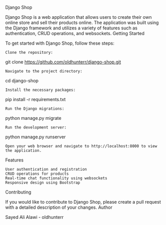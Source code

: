 Django Shop

Django Shop is a web application that allows users to create their own online store and sell their products online. The application was built using the Django framework and utilizes a variety of features such as authentication, CRUD operations, and websockets.
Getting Started

To get started with Django Shop, follow these steps:

    Clone the repository:

git clone https://github.com/oldhunterr/django-shop.git

    Navigate to the project directory:

cd django-shop

    Install the necessary packages:

pip install -r requirements.txt

    Run the Django migrations:

python manage.py migrate

    Run the development server:

python manage.py runserver

    Open your web browser and navigate to http://localhost:8000 to view the application.

Features

    User authentication and registration
    CRUD operations for products
    Real-time chat functionality using websockets
    Responsive design using Bootstrap

Contributing

If you would like to contribute to Django Shop, please create a pull request with a detailed description of your changes.
Author

Sayed Ali Alawi - oldhunterr

